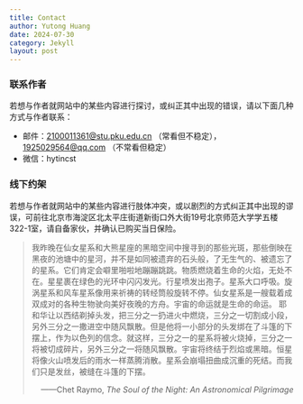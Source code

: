 ```yaml
---
title: Contact
author: Yutong Huang
date: 2024-07-30
category: Jekyll
layout: post
---
```


### 联系作者

若想与作者就网站中的某些内容进行探讨，或纠正其中出现的错误，请以下面几种方式与作者联系：
* 邮件：2100011361@stu.pku.edu.cn （常看但不稳定），1925029564@qq.com （不常看但稳定）
* 微信：hytincst

### 线下约架

若想与作者就网站中的某些内容进行肢体冲突，或以剧烈的方式纠正其中出现的谬误，可前往北京市海淀区北太平庄街道新街口外大街19号北京师范大学学五楼322-1室，请自备家伙，并确认已购买当日保险。


 
>我昨晚在仙女星系和大熊星座的黑暗空间中搜寻到的那些光斑，那些倒映在黑夜的池塘中的星河，并不是如同被遗弃的石头般，了无生气的、被遗忘了的星系。它们肯定会噼里啪啦地蹦蹦跳跳。物质燃烧着生命的火焰，无处不在。星星裹在绿色的光环中闪闪发光。行星喷发出孢子。星系大口呼吸。旋涡星系和风车星系像用来祈祷的转经筒般旋转不停。仙女星系是一艘载着成双成对的各种生物驶向美好夜晚的方舟。宇宙的命运就是生命的命运。
>耶和华让以西结剃掉头发，把三分之一扔进火中燃烧，三分之一切割成小段，另外三分之一撒进空中随风飘散。但是他将一小部分的头发绑在了斗篷的下摆上，作为以色列的信念。就这样，三分之一的星系将被火烧掉，三分之一将被切成碎片，另外三分之一将随风飘散。宇宙将终结于烈焰或黑暗。恒星将像火山喷发后的雨水一样蒸腾消散。星系会崩塌扭曲成沉重的死结。而我们只是发丝，被缝在斗篷的下摆。
><p align="right">——Chet Raymo, <i>The Soul of the Night: An Astronomical Pilgrimage</i></p>

